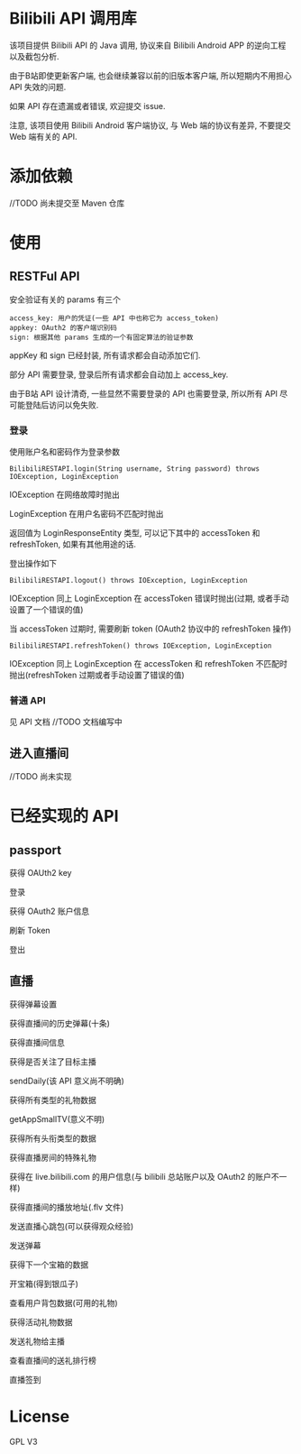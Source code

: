 # Bilibili API 调用库
该项目提供 Bilibili API 的 Java 调用, 协议来自 Bilibili Android APP 的逆向工程以及截包分析.

由于B站即使更新客户端, 也会继续兼容以前的旧版本客户端, 所以短期内不用担心 API 失效的问题.

如果 API 存在遗漏或者错误, 欢迎提交 issue.

注意, 该项目使用 Bilibili Android 客户端协议, 与 Web 端的协议有差异, 不要提交 Web 端有关的 API.

# 添加依赖
//TODO 尚未提交至 Maven 仓库

# 使用
## RESTFul API
安全验证有关的 params 有三个

    access_key: 用户的凭证(一些 API 中也称它为 access_token)
    appkey: OAuth2 的客户端识别码
    sign: 根据其他 params 生成的一个有固定算法的验证参数

appKey 和 sign 已经封装, 所有请求都会自动添加它们.

部分 API 需要登录, 登录后所有请求都会自动加上 access_key.

由于B站 API 设计清奇, 一些显然不需要登录的 API 也需要登录, 所以所有 API 尽可能登陆后访问以免失败.

### 登录
使用账户名和密码作为登录参数

    BilibiliRESTAPI.login(String username, String password) throws IOException, LoginException
    
IOException 在网络故障时抛出

LoginException 在用户名密码不匹配时抛出

返回值为 LoginResponseEntity 类型, 可以记下其中的 accessToken 和 refreshToken, 如果有其他用途的话.

登出操作如下

    BilibiliRESTAPI.logout() throws IOException, LoginException

IOException 同上
LoginException 在 accessToken 错误时抛出(过期, 或者手动设置了一个错误的值)

当 accessToken 过期时, 需要刷新 token (OAuth2 协议中的 refreshToken 操作)

    BilibiliRESTAPI.refreshToken() throws IOException, LoginException

IOException 同上
LoginException 在 accessToken 和 refreshToken 不匹配时抛出(refreshToken 过期或者手动设置了错误的值)

### 普通 API
见 API 文档
//TODO 文档编写中

## 进入直播间
//TODO 尚未实现

# 已经实现的 API
## passport
获得 OAUth2 key

登录

获得 OAuth2 账户信息

刷新 Token

登出

## 直播
获得弹幕设置

获得直播间的历史弹幕(十条)

获得直播间信息

获得是否关注了目标主播

sendDaily(该 API 意义尚不明确)

获得所有类型的礼物数据

getAppSmallTV(意义不明)

获得所有头衔类型的数据

获得直播房间的特殊礼物

获得在 live.bilibili.com 的用户信息(与 bilibili 总站账户以及 OAuth2 的账户不一样)

获得直播间的播放地址(.flv 文件)

发送直播心跳包(可以获得观众经验)

发送弹幕

获得下一个宝箱的数据

开宝箱(得到银瓜子)

查看用户背包数据(可用的礼物)

获得活动礼物数据

发送礼物给主播

查看直播间的送礼排行榜

直播签到

# License
GPL V3
